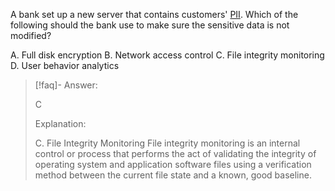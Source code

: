
A bank set up a new server that contains customers' [PII](../../Glossary/PII.md). Which of the following should the bank use to make sure the sensitive data is not modified? 

A. Full disk encryption 
B. Network access control 
C. File integrity monitoring 
D. User behavior analytics

> [!faq]- Answer: 
> 
> C 
> 
> Explanation: 
> 
> C. File Integrity Monitoring File integrity monitoring is an internal control or process that performs the act of validating the integrity of operating system and application software files using a verification method between the current file state and a known, good baseline.

